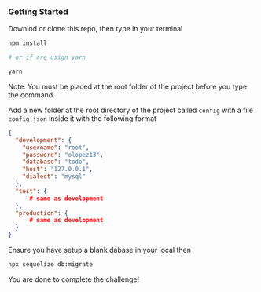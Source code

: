 ### Getting Started

Downlod or clone this repo, then type in your terminal

```bash
npm install

# or if are usign yarn

yarn
```

Note: You must be placed at the root folder of the project before you type the command.

Add a new folder at the root directory of the project called `config` with a file `config.json` inside it with the following format

```json
{
  "development": {
    "username": "root",
    "password": "olopez13",
    "database": "todo",
    "host": "127.0.0.1",
    "dialect": "mysql"
  },
  "test": {
      # same as development
  },
  "production": {
      # same as development
  }
}

```

Ensure you have setup a blank dabase in your local then

```bash
npx sequelize db:migrate
```

You are done to complete the challenge!